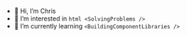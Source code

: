 - 👋 Hi, I’m Chris
- 👀 I’m interested in ```html <SolvingProblems />```
- 🌱 I’m currently learning ```<BuildingComponentLibraries />```

<!---
chrismuiruriz/chrismuiruriz is a ✨ special ✨ repository because its `README.md` (this file) appears on your GitHub profile.
You can click the Preview link to take a look at your changes.
--->
